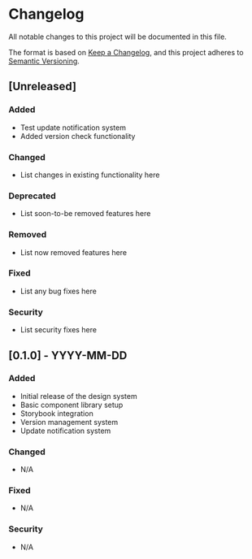 # Changelog

All notable changes to this project will be documented in this file.

The format is based on [Keep a Changelog](https://keepachangelog.com/en/1.1.0/),
and this project adheres to [Semantic Versioning](https://semver.org/spec/v2.0.0.html).

## [Unreleased]

### Added
- Test update notification system
- Added version check functionality

### Changed
- List changes in existing functionality here

### Deprecated
- List soon-to-be removed features here

### Removed
- List now removed features here

### Fixed
- List any bug fixes here

### Security
- List security fixes here

## [0.1.0] - YYYY-MM-DD

### Added
- Initial release of the design system
- Basic component library setup
- Storybook integration
- Version management system
- Update notification system

### Changed
- N/A

### Fixed
- N/A

### Security
- N/A 